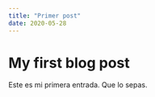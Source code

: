 ```yaml
---
title: "Primer post"
date: 2020-05-28
---
```


# My first blog post
Este es mi primera entrada. Que lo sepas.
